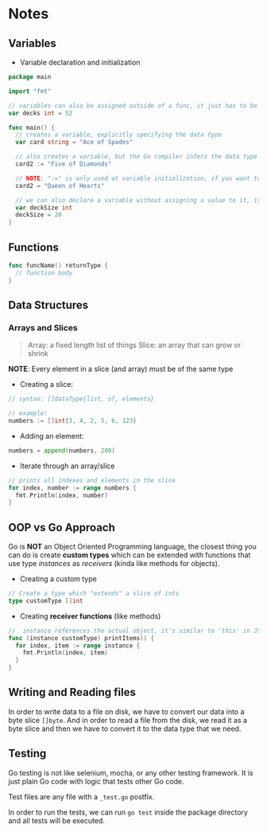 # Notes

## Variables

- Variable declaration and initialization

```go
package main

import "fmt"

// variables can also be assigned outside of a func, it just has to be done with long syntax
var decks int = 52

func main() {
  // creates a variable, explicitly specifying the data type
  var card string = "Ace of Spades"

  // also creates a variable, but the Go compiler infers the data type from whatever value you're assigning to the variable
  card2 := "Five of Diamonds"

  // NOTE: ":=" is only used at variable initialization, if you want to reassign another value, you can use "="
  card2 = "Queen of Hearts"

  // we can also declare a variable without assigning a value to it, it can be assigned later
  var deckSize int
  deckSize = 20
}
```

## Functions

```go
func funcName() returnType {
  // function body
}
```

## Data Structures

### Arrays and Slices

> Array: a fixed length list of things
> Slice: an array that can grow or shrink

**NOTE**: Every element in a slice (and array) must be of the same type

- Creating a slice:

```go
// syntax: []dataType{list, of, elements}

// example:
numbers := []int{3, 4, 2, 5, 6, 123}
```

- Adding an element:

```go
numbers = append(numbers, 200)
```

- Iterate through an array/slice

```go
// prints all indexes and elements in the slice
for index, number := range numbers {
  fmt.Println(index, number)
}
```

## OOP vs Go Approach

Go is **NOT** an Object Oriented Programming language, the closest thing you can do is create **custom types** which can be extended with functions that use type _instances_ as _receivers_ (kinda like methods for objects).

- Creating a custom type

```go
// Create a type which "extends" a slice of ints
type customType []int
```

- Creating **receiver functions** (like methods)

```go
//  instance references the actual object, it's similar to 'this' in JS or 'self' in Python
func (instance customType) printItems() {
  for index, item := range instance {
    fmt.Println(index, item)
  }
}
```

## Writing and Reading files

In order to write data to a file on disk, we have to convert our data into a byte slice `[]byte`.
And in order to read a file from the disk, we read it as a byte slice and then we have to convert it to the data type that we need.

## Testing

Go testing is not like selenium, mocha, or any other testing framework.
It is just plain Go code with logic that tests other Go code.

Test files are any file with a `_test.go` postfix.

In order to run the tests, we can run `go test` inside the package directory and all tests will be executed.
